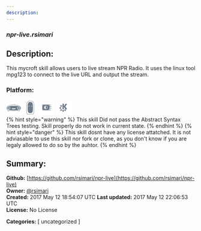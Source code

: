 ```yaml
---
description: 
---
```


### _npr-live.rsimari_  
## Description:  
This mycroft skill allows users to live stream NPR Radio. It uses the linux tool mpg123 to connect to the live URL and output the stream.  
  
  
### Platform:  
 ![Mark I](../.gitbook/assets/mark-1-icon.png)  ![Mark II](../.gitbook/assets/mark-2-icon.png)  ![Picroft](../.gitbook/assets/picroft-icon.png)  ![plasmoid](../.gitbook/assets/kde.png)   
{% hint style="warning" %}
This skill Did not pass the Abstract Syntax Trees testing. Skill properly do not work in current state.
{% endhint %}
{% hint style="danger" %}
This skill dosnt have any license attatched. It is not adviasable to use this skill nor fork or clone, as you don't know if you are legaly allowed to do so by the auhtor.
{% endhint %}
  
## Summary:  
**Github:** [https://github.com/rsimari/npr-live](https://github.com/rsimari/npr-live)  
**Owner:** [@rsimari](https://github.com/rsimari)  
**Created:** 2017 May 12 18:54:07 UTC  **Last updated:** 2017 May 12 22:06:53 UTC  
**License:** No License  
  
**Categories:** [ uncategorized ]   
